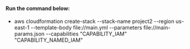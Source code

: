 #### Run the command below:
 - aws cloudformation create-stack  --stack-name project2 --region us-east-1 --template-body file://main.yml --parameters file://main-params.json --capabilities "CAPABILITY_IAM" "CAPABILITY_NAMED_IAM" 